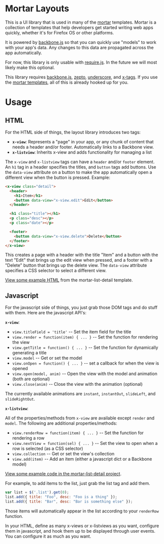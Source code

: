 
# Mortar Layouts

This is a UI library that is used in many of the [mortar](https://github.com/mozilla/mortar) templates. Mortar is a collection of templates that help developers get started writing web apps quickly, whether it's for Firefox OS or other platforms.

It is powered by [backbone.js](http://backbonejs.org/) so that you can quickly use "models" to work with your app's data. Any changes to this data are propagated across the app automatically.

For now, this library is only usable with [require.js](http://requirejs.org/). In the future we will most likely make this optional.

This library requires [backbone.js](http://backbonejs.org/), [zepto](http://zeptojs.com/), [underscore](http://underscorejs.org/), and [x-tags](https://github.com/mozilla/x-tag). If you use the [mortar templates](https://github.com/mozilla/mortar/), all of this is already hooked up for you.

# Usage

## HTML

For the HTML side of things, the layout library introduces two tags:

* **`x-view`**: Represents a "page" in your app, or any chunk of content that needs a header and/or footer. Automatically links to a Backbone view.
* **`x-listview`**: Inherits x-view and adds functionality for managing a list

The `x-view` and `x-listview` tags can have a `header` and/or `footer` element. An `h1` tag in a header specifies the titles, and `button` tags add buttons. Use the `data-view` attribute on a button to make the app automatically open a different view when the button is pressed. Example:

```html
<x-view class="detail">
  <header>
    <h1>Item</h1>
    <button data-view="x-view.edit">Edit</button>
  </header>

  <h1 class="title"></h1>
  <p class="desc"></p>
  <p class="date"></p>

  <footer>
    <button data-view="x-view.delete">Delete</button>
  </footer>  
</x-view>
```

This creates a page with a header with the title "Item" and a button with the text "Edit" that brings up the edit view when pressed, and a footer with a "Delete" button that brings up the delete view. The `data-view` attribute specifies a CSS selector to select a different view.

[View some example HTML](https://github.com/mozilla/mortar-list-detail/blob/master/www/index.html) from the mortar-list-detail template.

## Javascript

For the javascript side of things, you just grab those DOM tags and do stuff with them. Here are the javascript API's:

**`x-view`**:

* `view.titleField = 'title'` -- Set the item field for the title
* `view.render = function(item) { ... }` -- Set the function for rendering the view
* `view.getTitle = function() { ... }` -- Set the function for dynamically generating a title
* `view.model` -- Get or set the model
* `view.onOpen = function() { ... }` -- set a callback for when the view is opened
* `view.open(model, anim)` -- Open the view with the model and animation (both are optional)
* `view.close(anim)` -- Close the view with the animation (optional)

The currently available animations are `instant`, `instantOut`, `slideLeft`, and `slideRightOut`.

**`x-listview`**:

All of the properties/methods from `x-view` are available except `render` and `model`. The following are additional properties/methods:

* `view.renderRow = function(item) { ... }` -- Set the function for rendering a row
* `view.nextView = function(sel) { ... }` -- Set the view to open when a row is selected (as a CSS selector)
* `view.collection` -- Get or set the view's collection
* `view.add(item)` -- Add an item (either a javascript dict or a Backbone model)

[View some example code in the mortar-list-detail project](https://github.com/mozilla/mortar-list-detail/blob/master/www/js/app.js).

For example, to add items to the list, just grab the list tag and add them.

```js
var list = $('.list').get(0);
list.add({ title: "Foo", desc: "Foo is a thing" });
list.add({ title: "Bar", desc: "Bar is something else" });
```

Those items will automatically appear in the list according to your `renderRow` function.

In your HTML, define as many x-views or x-listviews as you want, configure them in javascript, and hook them up to be displayed through user events. You can configure it as much as you want.
